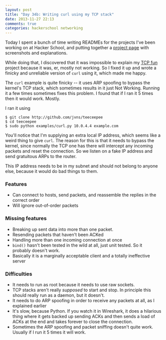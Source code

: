 ```yaml
---
layout: post
title: "Day 34b: Writing curl using my TCP stack"
date: 2013-11-27 22:13
comments: true
categories: hackerschool networking
---
```


Today I spent a bunch of time writing READMEs for the projects I've
been working on at Hacker School, and putting together a
[project page](http://jvns.ca/projects/) with screenshots and
explanations.

While doing that, I discovered that it was impossible to explain my
[TCP fun](http://github.com/jvns/teeceepee) project because it was,
er, mostly not working. So I fixed it up and wrote a finicky and
unreliable version of `curl` using it, which made me happy.

The `curl` example is quite finicky -- it uses ARP spoofing to bypass
the kernel's TCP stack, which sometimes results in it just Not
Working. Running it a few times sometimes fixes this problem. I found
that if I ran it 5 times then it would work. Mostly.

I ran it using

~~~
$ git clone http://github.com/jvns/teeceepee
$ cd teeceepee
$ sudo python examples/curl.py 10.0.4.4 example.com
~~~

You'll notice that I'm supplying an extra local IP address, which
seems like a weird thing to give `curl`. The reason for this is that
it needs to bypass the kernel, since normally the TCP one has there
will intercept any incoming packets and reset the connection. So we
listen on a fake IP address and send gratuitous ARPs to the router.

This IP address needs to be in my subnet and should not belong to
anyone else, because it would do bad things to them.

### Features

* Can connect to hosts, send packets, and reassemble the replies in
  the correct order
* Will ignore out-of-order packets

### Missing features

* Breaking up sent data into more than one packet.
* Resending packets that haven't been ACKed
* Handling more than one incoming connection at once
* `bind()` hasn't been tested in the wild at all, just unit tested. So
  it probably doesn't work.
* Basically it is a marginally acceptable client and a totally
  ineffective server

### Difficulties

* It needs to run as root because it needs to use raw sockets.
* TCP stacks aren't really *supposed* to start and stop. In
  principle this should really run as a daemon, but it doesn't.
* It needs to do ARP spoofing in order to receive any packets at all,
  as I explained earlier
* It's slow, because Python. If you watch it in Wireshark, it does a
  hilarious thing where it gets backed up sending ACKs and then sends
  a load of ACKs at the end and takes forever to close the connection.
* Sometimes the ARP spoofing and packet sniffing doesn't quite work.
  Usually if I run it 5 times it will work.
